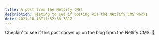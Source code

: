 ```yaml
---
title: A post from the Netlify CMS!
description: Testing to see if posting via the Netlify CMS works
date: 2021-10-18T11:52:58.381Z
---
```

Checkin' to see if this post shows up on the blog from the Netlify CMS. 🤞